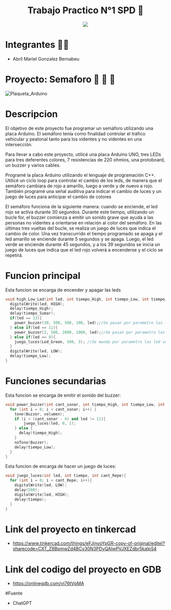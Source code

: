 <h1 align= "center">Trabajo Practico N°1 SPD 🤖</h1>

<p align="center">
   <img src= "https://user-images.githubusercontent.com/131720798/234136882-1d2f7633-e589-464f-85e3-a03955c779ee.jpg" />
</p>

# Integrantes 👩‍🎓 
- Abril Mariel Gonzalez Bernabeu

# Proyecto: Semaforo 🚦 🚦 🚦 
![Plaqueta_Arduino](https://user-images.githubusercontent.com/131720798/234137513-a1cdb3da-d713-4e2f-8134-00bdde433fa4.png)

# Descripcion 
El objetivo de este proyecto fue programar un semáforo utilizando una placa Arduino. El semáforo tenía como finalidad controlar el tráfico vehicular y peatonal tanto para los videntes y no videntes en una intersección.

Para llevar a cabo este proyecto, utilicé una placa Arduino UNO, tres LEDs para tres deferentes colores, 7 resistencias de 220 ohmios, una protoboard, un buzzer y varios cables.

Programé la placa Arduino utilizando el lenguaje de programación C++. Utilicé un ciclo loop para controlar el cambio de los leds, de manera que el semáforo cambiara de rojo a amarillo, luego a verde y de nuevo a rojo. También programé una señal auditiva para indicar el cambio de luces y un juego de luces para anticipar el cambio de colores

El semáforo funciona de la siguiente manera: cuando se enciende, el led rojo se activa durante 30 segundos. Durante este tiempo, utilizando un bucle for, el buzzer comienza a emitir un sonido grave que ayuda a las personas no videntes a orientarse en relación al color del semáforo. En las últimas tres vueltas del bucle, se realiza un juego de luces que indica el cambio de color. Una vez transcurrido el tiempo programado se apaga y el led amarillo se enciende durante 5 segundos y se apaga. Luego, el led verde se enciende durante 45 segundos, y a los 39 segundos se inicia un juego de luces que indica que el led rojo volverá a encenderse y el ciclo se repetirá.

# Funcion principal
Esta funcion se encarga de encender y apagar las leds
```c++
void high_Low_Led(int led, int tiempo_High, int tiempo_Low, int tiempo_Sumar){
  digitalWrite(led, HIGH);
  delay(tiempo_High);
  delay(tiempo_Sumar);
  if(led == 13){
  	power_buzzer(30, 500, 500, 100, led);//Se pasan por parametro las led rojas para emitir sonido
  } else if(led == 11){
    power_buzzer(2, 500, 2000, 1000, led);//Se pasan por parametro las led amarillas para emitir sonido
  } else if(led == 9){
    juego_luces(Led_Green, 500, 3); //Se manda por parametro las led verdes para producir el juego de luces
  }
  digitalWrite(led, LOW);
  delay(tiempo_Low); 
}
```
# Funciones secundarias
Esta funcion se encarga de emitir el sonido del buzzer:
```c++
void power_buzzer(int cant_sonar, int tiempo_High, int tiempo_Low, int volumen, int led){
  for (int i = 0; i < cant_sonar; i++) {
  	tone(Buzzer, volumen);
    if (i > (cant_sonar - 4) and led != 11){
    	juego_luces(led, 0, 1); 
    } else {
      delay(tiempo_High);
    }
  	noTone(Buzzer);
    delay(tiempo_Low);
  }
}
```
Esta funcion de encarga de hacer un juego de luces:
```c++
void juego_luces(int led, int tiempo, int cant_Repe){
  for (int i = 0; i < cant_Repe; i++){
  	digitalWrite(led, LOW);
  	delay(500);
  	digitalWrite(led, HIGH);
  	delay(tiempo);   
  }
}
```
# Link del proyecto en tinkercad

- https://www.tinkercad.com/things/eFJjnyoYpGR-copy-of-original/editel?sharecode=CXT_Z8BpmwZd4BCv30N3PDvQAlwPVJXEZdbr5kalpS4

# Link del codigo del proyecto en GDB

- https://onlinegdb.com/vj76tVpMA

#Fuente
- ChatGPT
